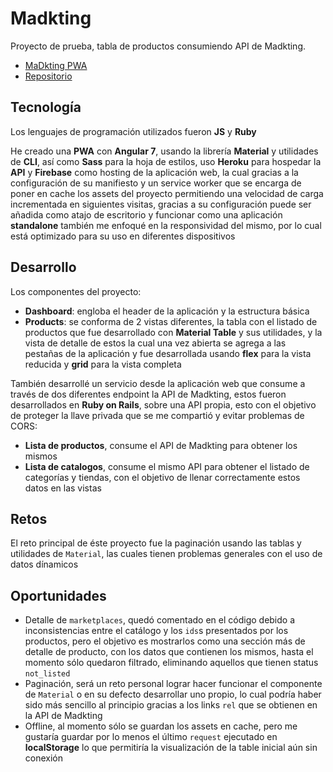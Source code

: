 # Madkting

Proyecto de prueba, tabla de productos consumiendo API de Madkting.

- [MaDkting PWA](https://madkting-test.firebaseapp.com/)
- [Repositorio](https://github.com/softwarenacho/madkting)

## Tecnología

Los lenguajes de programación utilizados fueron **JS** y **Ruby**

He creado una **PWA** con **Angular 7**, usando la librería **Material** y utilidades de **CLI**, así como **Sass** para la hoja de estilos, uso **Heroku** para hospedar la **API** y **Firebase** como hosting de la aplicación web, la cual gracias a la configuración de su manifiesto y un service worker que se encarga de poner en cache los assets del proyecto permitiendo una velocidad de carga incrementada en siguientes visitas, gracias a su configuración puede ser añadida como atajo de escritorio y funcionar como una aplicación **standalone** también me enfoqué en la responsividad del mismo, por lo cual está optimizado para su uso en diferentes dispositivos

## Desarrollo

Los componentes del proyecto:

- **Dashboard**: engloba el header de la aplicación y la estructura básica
- **Products**: se conforma de 2 vistas diferentes, la tabla con el listado de productos que fue desarrollado con **Material Table** y sus utilidades, y la vista de detalle de estos la cual una vez abierta se agrega a las pestañas de la aplicación y fue desarrollada usando **flex** para la vista reducida y **grid** para la vista completa

También desarrollé un servicio desde la aplicación web que consume a través de dos diferentes endpoint la API de Madkting, estos fueron desarrollados en **Ruby on Rails**, sobre una API propia, esto con el objetivo de proteger la llave privada que se me compartió y evitar problemas de CORS:

- **Lista de productos**, consume el API de Madkting para obtener los mismos
- **Lista de catalogos**, consume el mismo API para obtener el listado de categorías y tiendas, con el objetivo de llenar correctamente estos datos en las vistas


## Retos

El reto principal de éste proyecto fue la paginación usando las tablas y utilidades de `Material`, las cuales tienen problemas generales con el uso de datos dínamicos

## Oportunidades

- Detalle de `marketplaces`, quedó comentado en el código debido a inconsistencias entre el catálogo y los `ids`s presentados por los productos, pero el objetivo es mostrarlos como una sección más de detalle de producto, con los datos que contienen los mismos, hasta el momento sólo quedaron filtrado, eliminando aquellos que tienen status `not_listed`
- Paginación, será un reto personal lograr hacer funcionar el componente de `Material` o en su defecto desarrollar uno propio, lo cual podría haber sido más sencillo al principio gracias a los links `rel` que se obtienen en la API de Madkting
- Offline, al momento sólo se guardan los assets en cache, pero me gustaría guardar por lo menos el último `request` ejecutado en **localStorage** lo que permitiría la visualización de la table inicial aún sin conexión
